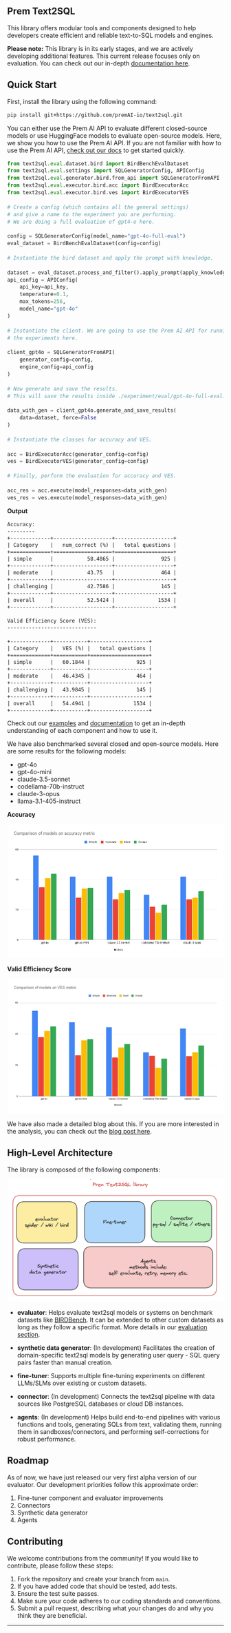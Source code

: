 ## Prem Text2SQL

This library offers modular tools and components designed to help developers create efficient and reliable text-to-SQL models and engines.

**Please note:** This library is in its early stages, and we are actively developing additional features. This current release focuses only on evaluation. You can check out our in-depth [documentation here](/docs/evaluation/).

## Quick Start

First, install the library using the following command:

```bash
pip install git+https://github.com/premAI-io/text2sql.git
```

You can either use the Prem AI API to evaluate different closed-source models or use HuggingFace models to evaluate open-source models. Here, we show you how to use the Prem AI API. If you are not familiar with how to use the Prem AI API, [check out our docs](https://docs.premai.io/introduction) to get started quickly.

```python
from text2sql.eval.dataset.bird import BirdBenchEvalDataset
from text2sql.eval.settings import SQLGeneratorConfig, APIConfig
from text2sql.eval.generator.bird.from_api import SQLGeneratorFromAPI
from text2sql.eval.executor.bird.acc import BirdExecutorAcc
from text2sql.eval.executor.bird.ves import BirdExecutorVES

# Create a config (which contains all the general settings)
# and give a name to the experiment you are performing.
# We are doing a full evaluation of gpt4-o here.

config = SQLGeneratorConfig(model_name="gpt-4o-full-eval")
eval_dataset = BirdBenchEvalDataset(config=config)

# Instantiate the bird dataset and apply the prompt with knowledge. 

dataset = eval_dataset.process_and_filter().apply_prompt(apply_knowledge=True)
api_config = APIConfig(
    api_key=api_key, 
    temperature=0.1, 
    max_tokens=256,
    model_name="gpt-4o"
)

# Instantiate the client. We are going to use the Prem AI API for running 
# the experiments here. 

client_gpt4o = SQLGeneratorFromAPI(
    generator_config=config,
    engine_config=api_config
)

# Now generate and save the results. 
# This will save the results inside ./experiment/eval/gpt-4o-full-eval.

data_with_gen = client_gpt4o.generate_and_save_results(
    data=dataset, force=False
)

# Instantiate the classes for accuracy and VES.

acc = BirdExecutorAcc(generator_config=config)
ves = BirdExecutorVES(generator_config=config)

# Finally, perform the evaluation for accuracy and VES.

acc_res = acc.execute(model_responses=data_with_gen)
ves_res = ves.execute(model_responses=data_with_gen)
```

**Output**

```
Accuracy:
---------
+-------------+-------------------+-------------------+
| Category    |   num_correct (%) |   total questions |
+=============+===================+===================+
| simple      |           58.4865 |               925 |
+-------------+-------------------+-------------------+
| moderate    |           43.75   |               464 |
+-------------+-------------------+-------------------+
| challenging |           42.7586 |               145 |
+-------------+-------------------+-------------------+
| overall     |           52.5424 |              1534 |
+-------------+-------------------+-------------------+

Valid Efficiency Score (VES):
-----------------------------

+-------------+-----------+-------------------+
| Category    |   VES (%) |   total questions |
+=============+===========+===================+
| simple      |   60.1844 |               925 |
+-------------+-----------+-------------------+
| moderate    |   46.4345 |               464 |
+-------------+-----------+-------------------+
| challenging |   43.9845 |               145 |
+-------------+-----------+-------------------+
| overall     |   54.4941 |              1534 |
+-------------+-----------+-------------------+
```

Check out our [examples](/examples/evaluation.ipynb) and [documentation](/docs/evaluation/) to get an in-depth understanding of each component and how to use it.

We have also benchmarked several closed and open-source models. Here are some results for the following models:

- gpt-4o
- gpt-4o-mini
- claude-3.5-sonnet
- codellama-70b-instruct
- claude-3-opus
- llama-3.1-405-instruct

**Accuracy**

![accuracy comparison](/docs/assets/Model-Accuracy-Comparison.png)

**Valid Efficiency Score**

![ves comparison](/docs/assets/Models-VES-Comparison.png)

We have also made a detailed blog about this. If you are more interested in the analysis, you can check out the [blog post here](https://blog.premai.io/text2sql-eval).

## High-Level Architecture

The library is composed of the following components:

![text2sql architecture](/docs/assets/text2sql_arch.png)

- **evaluator**: Helps evaluate text2sql models or systems on benchmark datasets like [BIRDBench](https://bird-bench.github.io/). It can be extended to other custom datasets as long as they follow a specific format. More details in our [evaluation section](/docs/evaluation.md).

- **synthetic data generator**: (In development) Facilitates the creation of domain-specific text2sql models by generating user query - SQL query pairs faster than manual creation.

- **fine-tuner**: Supports multiple fine-tuning experiments on different LLMs/SLMs over existing or custom datasets.

- **connector**: (In development) Connects the text2sql pipeline with data sources like PostgreSQL databases or cloud DB instances.

- **agents**: (In development) Helps build end-to-end pipelines with various functions and tools, generating SQLs from text, validating them, running them in sandboxes/connectors, and performing self-corrections for robust performance.

## Roadmap

As of now, we have just released our very first alpha version of our evaluator. Our development priorities follow this approximate order:

1. Fine-tuner component and evaluator improvements
2. Connectors
3. Synthetic data generator
4. Agents

## Contributing

We welcome contributions from the community! If you would like to contribute, please follow these steps:

1. Fork the repository and create your branch from `main`.
2. If you have added code that should be tested, add tests.
3. Ensure the test suite passes.
4. Make sure your code adheres to our coding standards and conventions.
5. Submit a pull request, describing what your changes do and why you think they are beneficial.

---